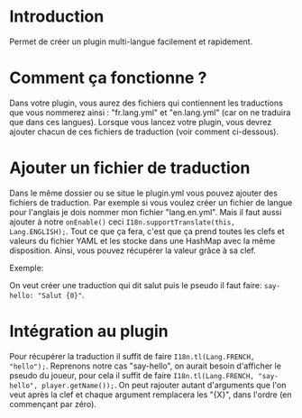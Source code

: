 Introduction
============

Permet de créer un plugin multi-langue facilement et rapidement.

Comment ça fonctionne ?
============
Dans votre plugin, vous aurez des fichiers qui contiennent les traductions que vous nommerez ainsi : "fr.lang.yml" et "en.lang.yml" (car on ne traduira que dans ces langues). Lorsque vous
lancez votre plugin, vous devrez ajouter chacun de ces fichiers de traduction (voir comment ci-dessous).

Ajouter un fichier de traduction
================================
Dans le même dossier ou se situe le plugin.yml vous pouvez ajouter des fichiers de traduction.
Par exemple si vous voulez créer un fichier de langue pour l'anglais je dois nommer mon fichier "lang.en.yml".
Mais il faut aussi ajouter à notre ```onEnable()``` ceci ```I18n.supportTranslate(this, Lang.ENGLISH);```.
Tout ce que ça fera, c'est que ça prend toutes les clefs et valeurs du fichier YAML et les stocke dans une HashMap avec la même disposition. Ainsi, vous pouvez récupérer la valeur grâce
à sa clef.

Exemple:

On veut créer une traduction qui dit salut puis le pseudo il faut faire: ```say-hello: "Salut {0}"```.

Intégration au plugin
=====================
Pour récupérer la traduction il suffit de faire ```I18n.tl(Lang.FRENCH, "hello");```. 
Reprenons notre cas "say-hello", on aurait besoin d'afficher le pseudo du joueur, pour cela il suffit de faire
```I18n.tl(Lang.FRENCH, "say-hello", player.getName());```. On peut rajouter autant d'arguments que l'on veut après la clef et chaque argument remplacera les "{X}", dans l'ordre
(en commençant par zéro).